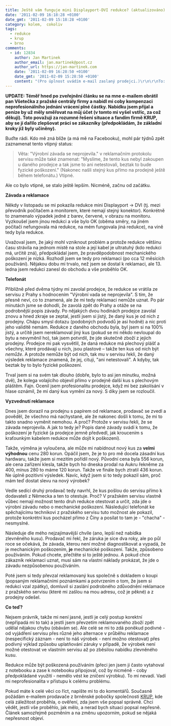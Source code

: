```yaml
---
title: Ještě vám funguje mini Displayport-DVI redukce? (aktualizováno)
date: '2011-02-09 16:18:28 +0100'
date_gmt: '2011-02-09 15:18:28 +0100'
category: kolem,  cokoliv
tags:
  - redukce
  - krup
  - brno
comments:
  - id: 12834
    author: Jan Martinek
    author_email: jan.martinek@post.cz
    author_url: https://jan-martinek.com
    date: '2011-02-09 16:28:50 +0100'
    date_gmt: '2011-02-09 15:28:50 +0100'
    content: "(Pro úplnost uvádím e-mail zaslaný prodejci.)\r\n\r\nTo: brno@krup.cz\r\n____________________\r\n\r\nDobrý den,\r\n\r\nzaujal mě postup společnosti KRUP ve věci reklamace u vás zakoupeného zboží. Rád bych si ověřil, že vše je tak, jak má být, tak jsem se rozhodl se o průběh reklamace podělit na svém blogu a otevřel jsem pod článkem diskusi. Rád bych Vás poprosil o ověření, zda jsem vše popsal přesně, a případné doplnění opomenutých skutečností (potvrzení můžete zaslat jak e-mailem, tak přímo do diskuse u daného článku).\r\n\r\nKompletní text naleznete na adrese https://podnebi.jan-martinek.com/?p=992\r\n\r\nDěkuji a přeji pěkný den,\r\nJan Martinek"
---
```

<p><strong>UPDATE: Téměř hned po zveřejnění článku se na mne e-mailem obrátil pan Všetečka z pražské centrály firmy a nabídl mi coby kompenzaci neprofesionálního jednání vrácení plné částky. Nabídku jsem přijal a peníze by už měly směřovat na můj účet (v tomto mi vyšel vstříc, za což děkuji). Toto považuji za rozumné řešení situace a fandím firmě KRUP, aby se jí dařilo zlepšovat práci se zákazníky (předpokládám, že základní kroky již byly učiněny).</strong></p>
<p>Buďte rádi. Kdo mě zná blíže (a má mě na Facebooku), mohl pár týdnů zpět zaznamenat tento vtipný status:</p>
<blockquote><p>Věta: "Výrobní závada se neprojevila." v reklamačním protokolu servisu může také znamenat: "Myslíme, že tento kus nebyl zakoupen u daného prodejce a tak jsme to ani netestovali, beztak to bude fyzické poškození." (Nakonec našli stejný kus přímo na prodejně ještě během telefonátu.) Vtipné.</p></blockquote>
<p>Ale co bylo vtipné, se stalo ještě lepším. Nicméně, začnu od začátku.</p>
<p><strong>Závada a reklamace</strong></p>
<p>Někdy v listopadu se mi pokazila redukce mini Displayport -> DVI (tj. mezi převodník počítačem a monitorem, které nemají stejný konektor). Konkrétně to znamenalo výpadek jedné z barev, červené, v obrazu na monitoru. Vyzkoušel jsem jinou redukci a vše bylo OK (oběma směry, na jiném počítači nefungovala má redukce, na mém fungovala jiná redukce), na vině tedy byla redukce. </p>
<p>Uvažoval jsem, že jaký mohl vzniknout problém a protože redukce většinu času strávila na jednom místě na stole a její kabel je ultratuhý (kdo redukci má, určitě zná), předpokládal jsem, že pravděpodobnost mechanického poškození je nízká. Rozhodl jsem se tedy pro reklamaci (po cca 12 měsících používání). Nějakou dobu mi trvalo, než jsem se dostal k reklamaci, ale 13. ledna jsem redukci zanesl do obchodu a vše proběhlo OK.</p>
<p><strong>Telefonát</strong></p>
<p>Přibližně před dvěma týdny mi zavolal prodejce, že redukce se vrátila ze servisu z Prahy s hodnocením "Výrobní vada se neprojevila". S tím, že přesně neví, co to znamená, ale že mi tedy reklamaci nemůže uznat. Po pár minutách jsme se dohodli, že zavolá zpět do Prahy a otáže se na podrobnější popis závady. Po nějakých dvou hodinách prodejce zavolal znovu a hned zkraje se zeptal, jestli jsem si jistý, že daný kus je od nich z prodejny. Chápu smysl dotazu (podobných podvodů je asi hodně) a nic proti jeho validitě nemám. Redukce z daného obchodu byla, byl jsem si na 100% jistý, a určitě jsem nereklamoval jiný kus (pokud se mi někdo nevloupal do bytu a nevyměnil ho), tak jsem potvrdil, že jde skutečně zboží z jejich prodejny. Prodejce mi pak vysvětlil, že daná redukce má plechový plášť a všechny, které prodávají u nich, jsou plastové – takže ten kus od nich být <em>nemůže</em>. A protože nemůže být od nich, tak mu v servisu řekli, že daný výsledek reklamace znamená, že jej, cituji, "ani netestovali". A kdyby, tak beztak by to bylo fyzické poškození.</p>
<p>Trval jsem si na svém tak dlouho (dobře, bylo to asi jen minutku, možná dvě), že kolega volajícího objevil přímo v prodejně další kus s plechovým pláštěm. Fajn. Ocenil jsem profesionalitu prodejce, když mi bez zakolísání v hlase oznámil, že mi daný kus vymění za nový. S díky jsem se rozloučil.</p>
<p><strong>Vyzvednutí reklamace</strong></p>
<p>Dnes jsem dorazil na prodejnu s papírem od reklamace, prodavač se zvedl a pověděl, že všechno má nachystané, ale že nakonec došli k tomu, že mi to takto snadno vyměnit nemohou. A proč? Protože v servisu řekli, že se závada neprojevila. A jak to tedy je? Popis dané závady svádí k tomu, že poškození je fyzické (a prodejce jemně předvedl, jak kroucením s kraťounkým kabelem redukce může dojít k poškození).</p>
<p>Takže, výměna je vyloučena, ale může mi nabídnout nový kus za <strong>velmi výhodnou</strong> cenu 280 korun. Opáčil jsem, že je to pro mě docela zásadní kus hardwaru, takže jsem si mezitím pořídil nový. Původní cena byla 556 korun, ale cena zařízení klesla, takže bych ho dneska prodal na Aukru řekněme za 400, mínus 280 to máme 120 korun. Takže ve finále bych ztratil 436 korun. Ne úplně pozitivní výsledek. Navíc, když jsem si to tedy pokazil sám, proč mám teď dostat slevu na nový výrobek?</p>
<p>Vedle sedící druhý prodavač tedy navrhl, že kus pošlou do servisu přímo k dodavateli z Německa a ten to otestuje. Proč? V pražském servisu vlastně vůbec nemají možnost tento druh redukce otestovat a určit, zda jde o výrobní závadu nebo o mechanické poškození. Následující telefonát ke spěchajícímu technikovi z pražského servisu tuto možnost ale pokazil, protože konkrétní kus pocházel přímo z Číny a posílat to tam je - "chacha" - nesmyslné.</p>
<p>Následuje dle mého nejzajímavější chvíle (ano, lepší než nabídka zlevněného kusu). Prodavač mi řekl, že záruka je sice dva roky, ale po půl roce se očekává, že závada, kterou není možné diagnostikovat a vypadá, že je mechanickým poškozením, <strong>je</strong> mechanické poškození. Takže, způsobeno používáním. Pokud chcete, přečtěte si to ještě jednou. A pokud chce zákazník reklamaci uznat, musí sám na vlastní náklady prokázat, že jde o závadu nezpůsobenou používáním.</p>
<p>Poté jsem si tedy převzal reklamovaný kus společně s dokladem o koupi (popsaným reklamačními poznámkami a potvrzením o tom, že jsem si redukci vzal zpátky), domluvil si zaslání podrobného zdůvodnění reklamace z pražského servisu (které mi zašlou na mou adresu, což je pěkné) a z prodejny odešel.</p>
<p><strong>Co teď?</strong></p>
<p>Nejsem právník, takže mi není jasné, jestli je celý postup korektní (nepřipadá mi to tak) a jestli jsem převzetím reklamovaného zboží zpět udělal nějakou chybu (obávám se). Ale celé se mi to zdá poněkud podivné - od vyjádření servisu přes různé jeho alternace v průběhu reklamace (nespecifický záznam - není to náš výrobek - není možno otestovat) přes podivný výklad způsobu uplatňování záruky v případě, že výrobek není možné otestovat ve vlastním servisu až po zběsilou nabídku zlevněného kusu.</p>
<p>Redukce může být poškozená používáním (přeci jen jsem ji často vytahoval z notebooku a zase k notebooku připojoval, což by nicméně - coby předpokládané využití - nemělo vést ke zničení výrobku). To mi nevadí. Vadí mi neprofesionalita v přístupu k celému problému.</p>
<p>Pokud máte k celé věci co říct, napište mi to do komentářů. Současně požádám e-mailem prodavače z brněnské pobočky společnosti <a href="https://www.krup.cz/">KRUP</a>, kde celá záležitost proběhla, o ověření, zda jsem vše popsal správně. Chci vědět, jestli vše proběhlo, jak mělo, a nerad bych situaci popsal nepřesně. Článek samozřejmě pozměním a na změnu upozorním, pokud se nějaká nepřesnost objeví.</p>
